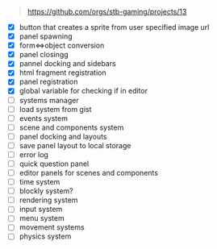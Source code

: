 > https://github.com/orgs/stb-gaming/projects/13

- [x] button that creates a sprite from user specified image url
- [x] panel spawning
- [x] form<=>object conversion
- [x] panel closingg
- [x] pannel docking and sidebars
- [x] html fragment registration
- [x] panel registration
- [x] global variable for checking if in editor
- [ ] systems manager
- [ ] load system from gist
- [ ] events system
- [ ] scene and components system
- [ ] panel docking and layouts
- [ ] save panel layout to local storage
- [ ] error log
- [ ] quick question panel
- [ ] editor panels for scenes and components
- [ ] time system
- [ ] blockly system?
- [ ] rendering system
- [ ] input system
- [ ] menu system
- [ ] movement systems
- [ ] physics system
